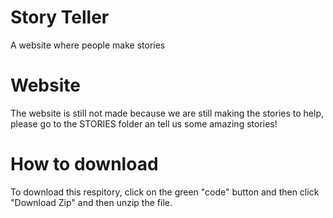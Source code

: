 # Story Teller
 A website where people make stories

# Website
The website is still not made because we are still making the stories to help, please go to the STORIES folder an tell us some amazing stories!

# How to download
To download this respitory, click on the green "code" button and then click "Download Zip" and then unzip the file.
